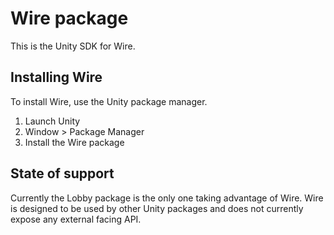 # Wire package

This is the Unity SDK for Wire.

## Installing Wire

To install Wire, use the Unity package manager.

1. Launch Unity
2. Window > Package Manager
3. Install the Wire package

## State of support

Currently the Lobby package is the only one taking advantage of Wire.
Wire is designed to be used by other Unity packages and does not currently
expose any external facing API.
